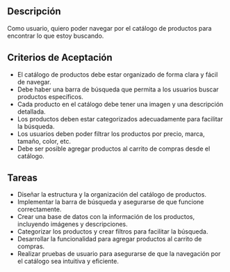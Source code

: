 ## Descripción 
Como usuario, quiero poder navegar por el catálogo de productos para encontrar lo que estoy buscando.
## Criterios de Aceptación
- El catálogo de productos debe estar organizado de forma clara y fácil de navegar.
- Debe haber una barra de búsqueda que permita a los usuarios buscar productos específicos.
- Cada producto en el catálogo debe tener una imagen y una descripción detallada.
- Los productos deben estar categorizados adecuadamente para facilitar la búsqueda.
- Los usuarios deben poder filtrar los productos por precio, marca, tamaño, color, etc.
- Debe ser posible agregar productos al carrito de compras desde el catálogo.

## Tareas
- Diseñar la estructura y la organización del catálogo de productos.
- Implementar la barra de búsqueda y asegurarse de que funcione correctamente.
- Crear una base de datos con la información de los productos, incluyendo imágenes y descripciones.
- Categorizar los productos y crear filtros para facilitar la búsqueda.
- Desarrollar la funcionalidad para agregar productos al carrito de compras.
- Realizar pruebas de usuario para asegurarse de que la navegación por el catálogo sea intuitiva y eficiente.
